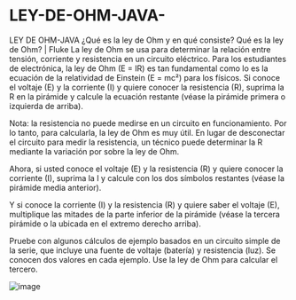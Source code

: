 # LEY-DE-OHM-JAVA-
LEY DE OHM-JAVA 
¿Qué es la ley de Ohm y en qué consiste?
Qué es la ley de Ohm? | Fluke
La ley de Ohm se usa para determinar la relación entre tensión, corriente y resistencia en un circuito eléctrico. Para los estudiantes de electrónica, la ley de Ohm (E = IR) es tan fundamental como lo es la ecuación de la relatividad de Einstein (E = mc²) para los físicos.
Si conoce el voltaje (E) y la corriente (I) y quiere conocer la resistencia (R), suprima la R en la pirámide y calcule la ecuación restante (véase la pirámide primera o izquierda de arriba).

Nota: la resistencia no puede medirse en un circuito en funcionamiento. Por lo tanto, para calcularla, la ley de Ohm es muy útil. En lugar de desconectar el circuito para medir la resistencia, un técnico puede determinar la R mediante la variación por sobre la ley de Ohm.

Ahora, si usted conoce el voltaje (E) y la resistencia (R) y quiere conocer la corriente (I), suprima la I y calcule con los dos símbolos restantes (véase la pirámide media anterior).

Y si conoce la corriente (I) y la resistencia (R) y quiere saber el voltaje (E), multiplique las mitades de la parte inferior de la pirámide (véase la tercera pirámide o la ubicada en el extremo derecho arriba).

Pruebe con algunos cálculos de ejemplo basados en un circuito simple de la serie, que incluye una fuente de voltaje (batería) y resistencia (luz). Se conocen dos valores en cada ejemplo. Use la ley de Ohm para calcular el tercero.

![image](https://github.com/user-attachments/assets/72ac3c3a-87f7-477e-b4be-fd4b21f7ba3e)
